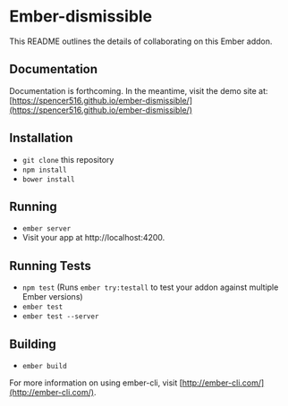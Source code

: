 # Ember-dismissible

This README outlines the details of collaborating on this Ember addon.

## Documentation

Documentation is forthcoming. In the meantime, visit the demo site at: [https://spencer516.github.io/ember-dismissible/](https://spencer516.github.io/ember-dismissible/)

## Installation

* `git clone` this repository
* `npm install`
* `bower install`

## Running

* `ember server`
* Visit your app at http://localhost:4200.

## Running Tests

* `npm test` (Runs `ember try:testall` to test your addon against multiple Ember versions)
* `ember test`
* `ember test --server`

## Building

* `ember build`

For more information on using ember-cli, visit [http://ember-cli.com/](http://ember-cli.com/).
